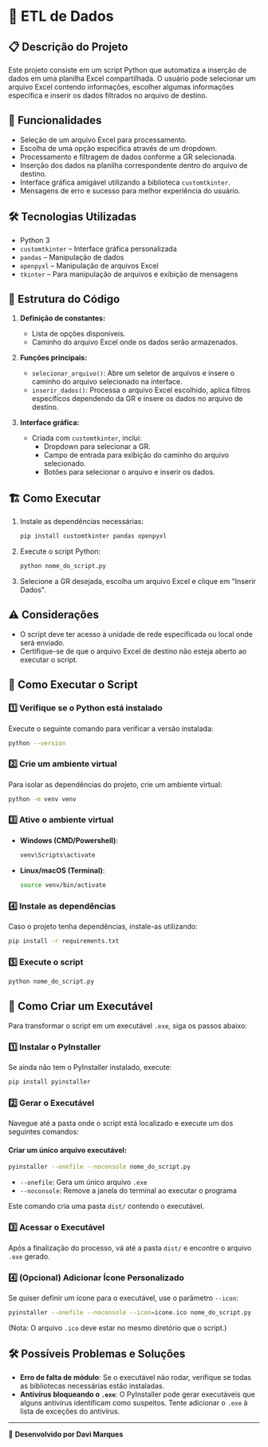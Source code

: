 # 📌 ETL de Dados

## 📋 Descrição do Projeto

Este projeto consiste em um script Python que automatiza a inserção de dados em uma planilha Excel compartilhada. O usuário pode selecionar um arquivo Excel contendo informações, escolher algumas informações específica e inserir os dados filtrados no arquivo de destino.

## 🚀 Funcionalidades

- Seleção de um arquivo Excel para processamento.
- Escolha de uma opção específica através de um dropdown.
- Processamento e filtragem de dados conforme a GR selecionada.
- Inserção dos dados na planilha correspondente dentro do arquivo de destino.
- Interface gráfica amigável utilizando a biblioteca `customtkinter`.
- Mensagens de erro e sucesso para melhor experiência do usuário.

## 🛠️ Tecnologias Utilizadas

- Python 3
- `customtkinter` – Interface gráfica personalizada
- `pandas` – Manipulação de dados
- `openpyxl` – Manipulação de arquivos Excel
- `tkinter` – Para manipulação de arquivos e exibição de mensagens

## 📂 Estrutura do Código

1. **Definição de constantes:**
   - Lista de opções disponíveis.
   - Caminho do arquivo Excel onde os dados serão armazenados.

2. **Funções principais:**
   - `selecionar_arquivo()`: Abre um seletor de arquivos e insere o caminho do arquivo selecionado na interface.
   - `inserir_dados()`: Processa o arquivo Excel escolhido, aplica filtros específicos dependendo da GR e insere os dados no arquivo de destino.

3. **Interface gráfica:**
   - Criada com `customtkinter`, inclui:
     - Dropdown para selecionar a GR.
     - Campo de entrada para exibição do caminho do arquivo selecionado.
     - Botões para selecionar o arquivo e inserir os dados.

## 🏗️ Como Executar

1. Instale as dependências necessárias:
   ```sh
   pip install customtkinter pandas openpyxl
   ```
2. Execute o script Python:
   ```sh
   python nome_do_script.py
   ```
3. Selecione a GR desejada, escolha um arquivo Excel e clique em "Inserir Dados".

## ⚠️ Considerações

- O script deve ter acesso à unidade de rede especificada ou local onde será enviado.
- Certifique-se de que o arquivo Excel de destino não esteja aberto ao executar o script.


## 🚀 Como Executar o Script

### 1️⃣ Verifique se o Python está instalado
Execute o seguinte comando para verificar a versão instalada:
```bash
python --version
```

### 2️⃣ Crie um ambiente virtual
Para isolar as dependências do projeto, crie um ambiente virtual:
```bash
python -m venv venv
```

### 3️⃣ Ative o ambiente virtual
- **Windows (CMD/Powershell)**:
  ```bash
  venv\Scripts\activate
  ```
- **Linux/macOS (Terminal)**:
  ```bash
  source venv/bin/activate
  ```

### 4️⃣ Instale as dependências
Caso o projeto tenha dependências, instale-as utilizando:
```bash
pip install -r requirements.txt
```

### 5️⃣ Execute o script
```bash
python nome_do_script.py
```

## 🔧 Como Criar um Executável

Para transformar o script em um executável `.exe`, siga os passos abaixo:

### 1️⃣ Instalar o PyInstaller
Se ainda não tem o PyInstaller instalado, execute:
```bash
pip install pyinstaller
```

### 2️⃣ Gerar o Executável
Navegue até a pasta onde o script está localizado e execute um dos seguintes comandos:

#### Criar um único arquivo executável:
```bash
pyinstaller --onefile --noconsole nome_do_script.py
```
- `--onefile`: Gera um único arquivo `.exe`
- `--noconsole`: Remove a janela do terminal ao executar o programa

Este comando cria uma pasta `dist/` contendo o executável.

### 3️⃣ Acessar o Executável
Após a finalização do processo, vá até a pasta `dist/` e encontre o arquivo `.exe` gerado.

### 4️⃣ (Opcional) Adicionar Ícone Personalizado
Se quiser definir um ícone para o executável, use o parâmetro `--icon`:
```bash
pyinstaller --onefile --noconsole --icon=icone.ico nome_do_script.py
```
(Nota: O arquivo `.ico` deve estar no mesmo diretório que o script.)

## 🛠 Possíveis Problemas e Soluções
- **Erro de falta de módulo**: Se o executável não rodar, verifique se todas as bibliotecas necessárias estão instaladas.
- **Antivírus bloqueando o `.exe`**: O PyInstaller pode gerar executáveis que alguns antivírus identificam como suspeitos. Tente adicionar o `.exe` à lista de exceções do antivírus.

---
📌 **Desenvolvido por Davi Marques**